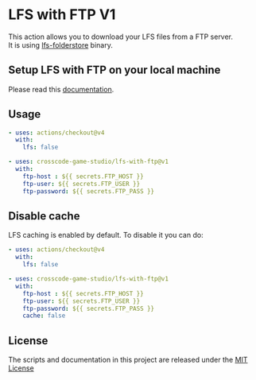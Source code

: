 # LFS with FTP V1

This action allows you to download your LFS files from a FTP server.   
It is using [lfs-folderstore](https://github.com/sinbad/lfs-folderstore) binary.

## Setup LFS with FTP on your local machine

Please read this [documentation](./README.local.md).

## Usage

```yaml
- uses: actions/checkout@v4
  with:
    lfs: false

- uses: crosscode-game-studio/lfs-with-ftp@v1
  with:
    ftp-host : ${{ secrets.FTP_HOST }}
    ftp-user: ${{ secrets.FTP_USER }}
    ftp-password: ${{ secrets.FTP_PASS }}
```
<!-- end usage -->

## Disable cache

LFS caching is enabled by default. To disable it you can do:

```yaml
- uses: actions/checkout@v4
  with:
    lfs: false

- uses: crosscode-game-studio/lfs-with-ftp@v1
  with:
    ftp-host : ${{ secrets.FTP_HOST }}
    ftp-user: ${{ secrets.FTP_USER }}
    ftp-password: ${{ secrets.FTP_PASS }}
    cache: false
```

## License

The scripts and documentation in this project are released under the [MIT License](LICENSE)

